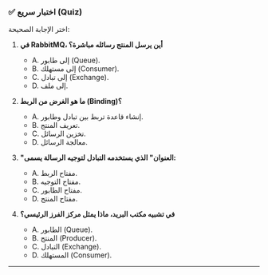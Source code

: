 ### ✅ اختبار سريع (Quiz)

اختر الإجابة الصحيحة:

1.  **في RabbitMQ، أين يرسل المنتج رسائله مباشرة؟**

      * A. إلى طابور (Queue).
      * B. إلى مستهلك (Consumer).
      * C. إلى تبادل (Exchange).
      * D. إلى ملف.

2.  **ما هو الغرض من الربط (Binding)؟**

      * A. إنشاء قاعدة تربط بين تبادل وطابور.
      * B. تعريف المنتج.
      * C. تخزين الرسائل.
      * D. معالجة الرسائل.

3.  **"العنوان" الذي يستخدمه التبادل لتوجيه الرسالة يسمى:**

      * A. مفتاح الربط.
      * B. مفتاح التوجيه.
      * C. مفتاح الطابور.
      * D. مفتاح المنتج.

4.  **في تشبيه مكتب البريد، ماذا يمثل مركز الفرز الرئيسي؟**

      * A. الطابور (Queue).
      * B. المنتج (Producer).
      * C. التبادل (Exchange).
      * D. المستهلك (Consumer).

-----

